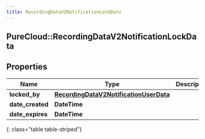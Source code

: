 ```yaml
---
title: RecordingDataV2NotificationLockData
---
```

## PureCloud::RecordingDataV2NotificationLockData

## Properties

|Name | Type | Description | Notes|
|------------ | ------------- | ------------- | -------------|
| **locked_by** | [**RecordingDataV2NotificationUserData**](RecordingDataV2NotificationUserData.html) |  | [optional] |
| **date_created** | **DateTime** |  | [optional] |
| **date_expires** | **DateTime** |  | [optional] |
{: class="table table-striped"}


